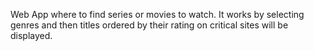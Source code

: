 Web App where to find series or movies to watch.
It works by selecting genres and then titles ordered by their rating on critical sites will be displayed.
